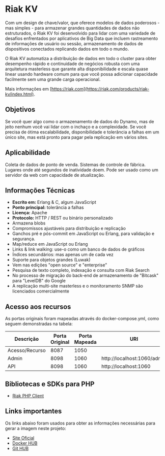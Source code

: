 # Riak KV

Com um design de chave/valor, que oferece modelos de dados poderosos - mas simples - para armazenar 
grandes quantidades de dados não estruturados, o Riak KV foi desenvolvido para lidar com uma variedade 
de desafios enfrentados por aplicativos de Big Data que incluem rastreamento de informações de usuário 
ou sessão, armazenamento de dados de dispositivos conectados replicando dados em todo o mundo.

O Riak KV automatiza a distribuição de dados em todo o cluster para obter desempenho rápido e continuidade 
de negócios robusta com uma arquitetura masterless que garante alta disponibilidade e escala quase 
linear usando hardware comum para que você possa adicionar capacidade facilmente sem uma grande carga 
operacional.

Mais informações em [https://riak.com](https://riak.com/products/riak-kv/index.html).

## Objetivos

Se você quer algo como o armazenamento de dados do Dynamo, mas de jeito nenhum você vai lidar com o 
inchaço e a complexidade. Se você precisa de ótima escalabilidade, disponibilidade e tolerância a 
falhas em um único site, mas está pronto para pagar pela replicação em vários sites.

## Aplicabilidade

Coleta de dados de ponto de venda. Sistemas de controle de fábrica. Lugares onde até segundos de 
inatividade doem. Pode ser usado como um servidor da web com capacidade de atualização.

## Informações Técnicas

- **Escrito em:** Erlang & C, algum JavaScript
- **Ponto principal:** tolerância a falhas
- **Licença:** Apache
- **Protocolo:** HTTP / REST ou binário personalizado
- Armazena blobs
- Compromissos ajustáveis ​​para distribuição e replicação
- Ganchos pré e pós-commit em JavaScript ou Erlang, para validação e segurança.
- Map/reduce em JavaScript ou Erlang
- Links & link walking: use-o como um banco de dados de gráficos
- Índices secundários: mas apenas um de cada vez
- Suporte para objetos grandes (Luwak)
- Vem nas edições "open source" e "enterprise"
- Pesquisa de texto completo, indexação e consulta com Riak Search
- No processo de migração do back-end de armazenamento de "Bitcask" para "LevelDB" do Google
- A replicação multi-site masterless e o monitoramento SNMP são licenciados comercialmente

## Acesso aos recursos

As portas originais foram mapeadas através do docker-compose.yml, como seguem demonstradas na tabela:

| Descrição       | Porta Original | Porta Mapeada | URI                         |
| --------------- | -------------- | ------------- | --------------------------- |
|  Acesso/Recurso | 8087           | 1050          |                             |
|  Admin          | 8098           | 1060          | http://localhost:1060/admin |
|  API            | 8098           | 1060          | http://localhost:1060       |


## Bibliotecas e SDKs para PHP

- [Riak PHP Client](https://github.com/basho/riak-php-client)

## Links importantes

Os links abaixo foram usados para obter as informações necessárias para gerar a imagem neste projeto:

- [Site Oficial](https://riak.com/products/riak-kv/index.html)
- [Docker HUB](https://hub.docker.com/r/basho/riak-kv)
- [Git HUB](https://github.com/basho-labs/riak-docker)